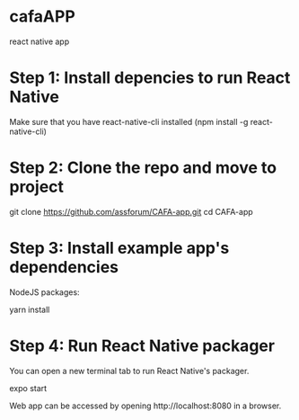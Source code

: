 # cafaAPP
react native app 

# Step 1: Install depencies to run React Native
Make sure that you have react-native-cli installed (npm install -g react-native-cli)

# Step 2: Clone the repo and move to project
git clone https://github.com/assforum/CAFA-app.git
cd CAFA-app

# Step 3: Install example app's dependencies
NodeJS packages:

yarn install

# Step 4: Run React Native packager

You can open a new terminal tab to run React Native's packager.

expo start

Web app can be accessed by opening http://localhost:8080 in a browser.
